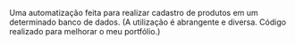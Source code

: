 Uma automatização feita para realizar cadastro de produtos em um determinado banco de dados. 
(A utilização é abrangente e diversa. Código realizado para melhorar o meu portfólio.)
